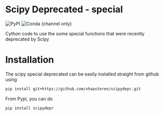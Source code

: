 # Scipy Deprecated - special

![PyPI](https://img.shields.io/pypi/v/scipydepr)
![Conda (channel only)](https://img.shields.io/conda/vn/conda-forge/scipydepr)


Cython code to use the some special functions that were recently deprecated by
Scipy

# Installation

The scipy special deprecated can be easily installed straight from github using

```bash
pip install git+https://github.com/vhaasteren/scipydepr.git
```

From Pypi, you can do

```bash
pip install scipydepr
```

